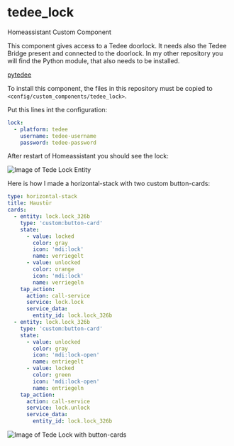 # tedee_lock
Homeassistant Custom Component

This component gives access to a Tedee doorlock. It needs also the Tedee Bridge present and connected to the doorlock.
In my other repository you will find the Python module, that also needs to be installed.

[pytedee](https://github.com/joerg65/pytedee)

To install this component, the files in this repository must be copied to `<config/custom_components/tedee_lock>`.

Put this lines int the configuration:
```yaml
lock:
  - platform: tedee
    username: tedee-username
    password: tedee-password
```

After restart of Homeassistant you should see the lock:

![Image of Tede Lock Entity](https://github.com/joerg65/tedee_lock/images/Lock_Entity.png)

Here is how I made a horizontal-stack with two custom button-cards:

```yaml
type: horizontal-stack
title: Haustür
cards:
  - entity: lock.lock_326b
    type: 'custom:button-card'
    state:
      - value: locked
        color: gray
        icon: 'mdi:lock'
        name: verriegelt
      - value: unlocked
        color: orange
        icon: 'mdi:lock'
        name: verriegeln
    tap_action:
      action: call-service
      service: lock.lock
      service_data:
        entity_id: lock.lock_326b
  - entity: lock.lock_326b
    type: 'custom:button-card'
    state:
      - value: unlocked
        color: gray
        icon: 'mdi:lock-open'
        name: entriegelt
      - value: locked
        color: green
        icon: 'mdi:lock-open'
        name: entriegeln
    tap_action:
      action: call-service
      service: lock.unlock
      service_data:
        entity_id: lock.lock_326b
```
![Image of Tede Lock with button-cards](https://github.com/joerg65/tedee_lock/images/Lock_Entity.png)
